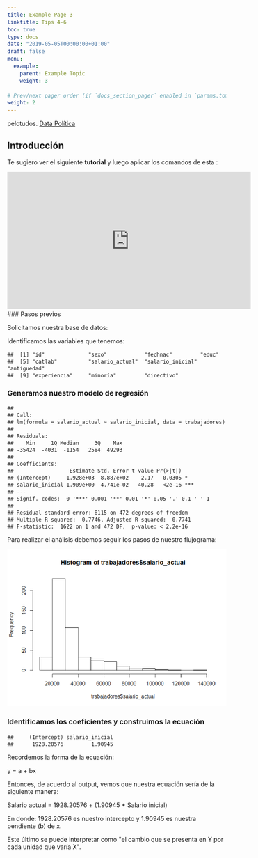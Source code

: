 ```yaml
---
title: Example Page 3
linktitle: Tips 4-6
toc: true
type: docs
date: "2019-05-05T00:00:00+01:00"
draft: false
menu:
  example:
    parent: Example Topic
    weight: 3

# Prev/next pager order (if `docs_section_pager` enabled in `params.toml`)
weight: 2
---
```


pelotudos.
[Data
Política](https://www.youtube.com/channel/UCjsP5ejsSyUchRl2oA96J3A)

Introducción
------------

Te sugiero ver el siguiente **tutorial** y luego aplicar los comandos de
esta :

<iframe width="560" height="315" src="https://www.youtube.com/embed/-p02G7NXlSk" frameborder="0" allow="accelerometer; autoplay; encrypted-media; gyroscope; picture-in-picture" allowfullscreen>
</iframe>
### Pasos previos

Solicitamos nuestra base de datos:

Identificamos las variables que tenemos:

    ##  [1] "id"              "sexo"            "fechnac"         "educ"           
    ##  [5] "catlab"          "salario_actual"  "salario_inicial" "antiguedad"     
    ##  [9] "experiencia"     "minoría"         "directivo"

### Generamos nuestro modelo de regresión

    ## 
    ## Call:
    ## lm(formula = salario_actual ~ salario_inicial, data = trabajadores)
    ## 
    ## Residuals:
    ##    Min     1Q Median     3Q    Max 
    ## -35424  -4031  -1154   2584  49293 
    ## 
    ## Coefficients:
    ##                  Estimate Std. Error t value Pr(>|t|)    
    ## (Intercept)     1.928e+03  8.887e+02    2.17   0.0305 *  
    ## salario_inicial 1.909e+00  4.741e-02   40.28   <2e-16 ***
    ## ---
    ## Signif. codes:  0 '***' 0.001 '**' 0.01 '*' 0.05 '.' 0.1 ' ' 1
    ## 
    ## Residual standard error: 8115 on 472 degrees of freedom
    ## Multiple R-squared:  0.7746, Adjusted R-squared:  0.7741 
    ## F-statistic:  1622 on 1 and 472 DF,  p-value: < 2.2e-16

Para realizar el análisis debemos seguir los pasos de nuestro
flujograma:

![](regresion_lineal_simple_files/figure-markdown_strict/unnamed-chunk-4-1.png)

### Identificamos los coeficientes y construimos la ecuación

    ##     (Intercept) salario_inicial 
    ##      1928.20576         1.90945

Recordemos la forma de la ecuación:

y = a + bx

Entonces, de acuerdo al output, vemos que nuestra ecuación sería de la
siguiente manera:

Salario actual = 1928.20576 + (1.90945 \* Salario inicial)

En donde: 1928.20576 es nuestro intercepto y 1.90945 es nuestra
pendiente (b) de x.

Este último se puede interpretar como "el cambio que se presenta en Y
por cada unidad que varía X".

